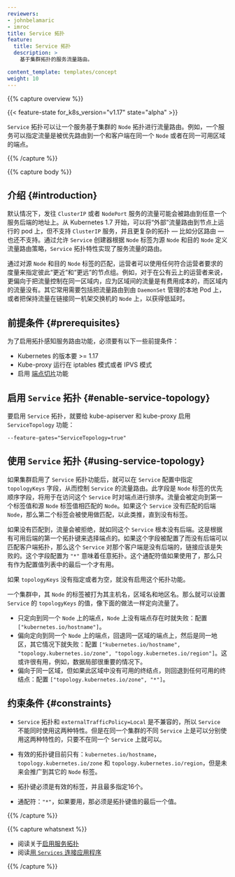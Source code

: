 ```yaml
---
reviewers:
- johnbelamaric
- imroc
title: Service 拓扑
feature:
  title: Service 拓扑
  description: >
    基于集群拓扑的服务流量路由。

content_template: templates/concept
weight: 10
---
```



{{% capture overview %}}

{{< feature-state for_k8s_version="v1.17" state="alpha" >}}

<!--
_Service Topology_ enables a service to route traffic based upon the Node
topology of the cluster. For example, a service can specify that traffic be
preferentially routed to endpoints that are on the same Node as the client, or
in the same availability zone.
-->

`Service` 拓扑可以让一个服务基于集群的 `Node` 拓扑进行流量路由。例如，一个服务可以指定流量是被优先路由到一个和客户端在同一个 `Node` 或者在同一可用区域的端点。

{{% /capture %}}

{{% capture body %}}

<!--
## Introduction

By default, traffic sent to a `ClusterIP` or `NodePort` Service may be routed to
any backend address for the Service. Since Kubernetes 1.7 it has been possible
to route "external" traffic to the Pods running on the Node that received the
traffic, but this is not supported for `ClusterIP` Services, and more complex
topologies &mdash; such as routing zonally &mdash; have not been possible. The
_Service Topology_ feature resolves this by allowing the Service creator to
define a policy for routing traffic based upon the Node labels for the
originating and destination Nodes.

By using Node label matching between the source and destination, the operator
may designate groups of Nodes that are "closer" and "farther" from one another,
using whatever metric makes sense for that operator's requirements. For many
operators in public clouds, for example, there is a preference to keep service
traffic within the same zone, because interzonal traffic has a cost associated
with it, while intrazonal traffic does not. Other common needs include being able
to route traffic to a local Pod managed by a DaemonSet, or keeping traffic to
Nodes connected to the same top-of-rack switch for the lowest latency.
-->

## 介绍 {#introduction}

默认情况下，发往 `ClusterIP` 或者 `NodePort` 服务的流量可能会被路由到任意一个服务后端的地址上。从 Kubernetes 1.7 开始，可以将“外部”流量路由到节点上运行的 pod 上，但不支持 `ClusterIP` 服务，并且更复杂的拓扑 &mdash; 比如分区路由 &mdash; 也还不支持。通过允许 `Service` 创建器根据 `Node` 标签为源 `Node` 和目的 `Node` 定义流量路由策略，`Service` 拓扑特性实现了服务流量的路由。

通过对源 `Node` 和目的 `Node` 标签的匹配，运营者可以使用任何符合运营者要求的度量来指定彼此“更近”和“更远”的节点组。例如，对于在公有云上的运营者来说，更偏向于把流量控制在同一区域内，应为区域间的流量是有费用成本的，而区域内的流量没有。其它常用需要包括把流量路由到由 `DaemonSet` 管理的本地 Pod 上，或者把保持流量在链接同一机架交换机的 `Node` 上，以获得低延时。

<!--
## Prerequisites 

The following prerequisites are needed in order to enable topology aware service
routing:

   * Kubernetes 1.17 or later
   * Kube-proxy running in iptables mode or IPVS mode
   * Enable [Endpoint Slices](/zh/docs/concepts/services-networking/endpoint-slices/)
-->

## 前提条件 {#prerequisites}

为了启用拓扑感知服务路由功能，必须要有以下一些前提条件：

   * Kubernetes 的版本要 >= 1.17
   * Kube-proxy 运行在 iptables 模式或者 IPVS 模式
   * 启用 [端点切片](/zh/docs/concepts/services-networking/endpoint-slices/)功能

<!--
## Enable Service Topology

To enable service topology, enable the `ServiceTopology` feature gate for
kube-apiserver and kube-proxy:

```
--feature-gates="ServiceTopology=true"
```
-->

## 启用 `Service` 拓扑 {#enable-service-topology}

要启用 `Service` 拓扑，就要给 kube-apiserver 和 kube-proxy 启用 `ServiceTopology` 功能：

```
--feature-gates="ServiceTopology=true"
```

<!--
## Using Service Topology

If your cluster has Service Topology enabled, you can control Service traffic
routing by specifying the `topologyKeys` field on the Service spec. This field
is a preference-order list of Node labels which will be used to sort endpoints
when accessing this Service. Traffic will be directed to a Node whose value for
the first label matches the originating Node's value for that label. If there is
no backend for the Service on a matching Node, then the second label will be
considered, and so forth, until no labels remain.

If no match is found, the traffic will be rejected, just as if there were no
backends for the Service at all. That is, endpoints are chosen based on the first
topology key with available backends. If this field is specified and all entries
have no backends that match the topology of the client, the service has no
backends for that client and connections should fail. The special value `"*"` may
be used to mean "any topology". This catch-all value, if used, only makes sense
as the last value in the list.
-->

## 使用 `Service` 拓扑 {#using-service-topology}

如果集群启用了 `Service` 拓扑功能后，就可以在 `Service` 配置中指定 `topologyKeys` 字段，从而控制 `Service` 的流量路由。此字段是 `Node` 标签的优先顺序字段，将用于在访问这个 `Service` 时对端点进行排序。流量会被定向到第一个标签值和源 `Node` 标签值相匹配的 `Node`。如果这个 `Service` 没有匹配的后端 `Node`，那么第二个标签会被使用做匹配，以此类推，直到没有标签。

如果没有匹配到，流量会被拒绝，就如同这个 `Service` 根本没有后端。这是根据有可用后端的第一个拓扑键来选择端点的。如果这个字段被配置了而没有后端可以匹配客户端拓扑，那么这个 `Service` 对那个客户端是没有后端的，链接应该是失败的。这个字段配置为 `"*"` 意味着任意拓扑。这个通配符值如果使用了，那么只有作为配置值列表中的最后一个才有用。

<!--
If `topologyKeys` is not specified or empty, no topology constraints will be applied.

Consider a cluster with Nodes that are labeled with their hostname, zone name,
and region name. Then you can set the `topologyKeys` values of a service to direct
traffic as follows.

* Only to endpoints on the same node, failing if no endpoint exists on the node:
  `["kubernetes.io/hostname"]`.
* Preferentially to endpoints on the same node, falling back to endpoints in the
  same zone, followed by the same region, and failing otherwise: `["kubernetes.io/hostname",
  "topology.kubernetes.io/zone", "topology.kubernetes.io/region"]`.
  This may be useful, for example, in cases where data locality is critical.
* Preferentially to the same zone, but fallback on any available endpoint if
  none are available within this zone:
  `["topology.kubernetes.io/zone", "*"]`.
-->

如果 `topologyKeys` 没有指定或者为空，就没有启用这个拓扑功能。

一个集群中，其 `Node` 的标签被打为其主机名，区域名和地区名。那么就可以设置 `Service` 的 `topologyKeys` 的值，像下面的做法一样定向流量了。

* 只定向到同一个 `Node` 上的端点，`Node` 上没有端点存在时就失败：配置 `["kubernetes.io/hostname"]`。
* 偏向定向到同一个 `Node`  上的端点，回退同一区域的端点上，然后是同一地区，其它情况下就失败：配置 `["kubernetes.io/hostname",  "topology.kubernetes.io/zone", "topology.kubernetes.io/region"]`。这或许很有用，例如，数据局部很重要的情况下。
* 偏向于同一区域，但如果此区域中没有可用的终结点，则回退到任何可用的终结点：配置 `["topology.kubernetes.io/zone", "*"]`。

<!--
## Constraints

* Service topology is not compatible with `externalTrafficPolicy=Local`, and
  therefore a Service cannot use both of these features. It is possible to use
  both features in the same cluster on different Services, just not on the same
  Service.

* Valid topology keys are currently limited to `kubernetes.io/hostname`,
  `topology.kubernetes.io/zone`, and `topology.kubernetes.io/region`, but will
  be generalized to other node labels in the future.

* Topology keys must be valid label keys and at most 16 keys may be specified.

* The catch-all value, `"*"`, must be the last value in the topology keys, if
  it is used.
-->

## 约束条件 {#constraints}

* `Service` 拓扑和 `externalTrafficPolicy=Local` 是不兼容的，所以 `Service` 不能同时使用这两种特性。但是在同一个集群的不同 `Service` 上是可以分别使用这两种特性的，只要不在同一个 `Service` 上就可以。

* 有效的拓扑键目前只有：`kubernetes.io/hostname`，`topology.kubernetes.io/zone` 和 `topology.kubernetes.io/region`，但是未来会推广到其它的 `Node` 标签。

* 拓扑键必须是有效的标签，并且最多指定16个。

* 通配符：`"*"`，如果要用，那必须是拓扑键值的最后一个值。 

{{% /capture %}}

{{% capture whatsnext %}}

<!--
* Read about [enabling Service Topology](/docs/tasks/administer-cluster/enabling-service-topology)
* Read [Connecting Applications with Services](/docs/concepts/services-networking/connect-applications-service/)
-->

* 阅读关于[启用服务拓扑](/docs/tasks/administer-cluster/enabling-service-topology)
* 阅读[用 `Services` 连接应用程序](/zh/docs/concepts/services-networking/connect-applications-service/)

{{% /capture %}}
